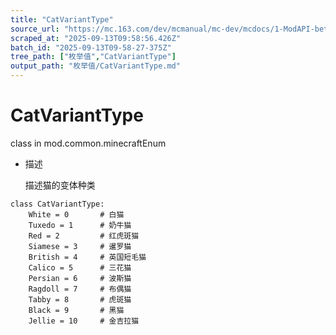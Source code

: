 ```yaml
---
title: "CatVariantType"
source_url: "https://mc.163.com/dev/mcmanual/mc-dev/mcdocs/1-ModAPI-beta/%E6%9E%9A%E4%B8%BE%E5%80%BC/CatVariantType.html?catalog=1"
scraped_at: "2025-09-13T09:58:56.426Z"
batch_id: "2025-09-13T09-58-27-375Z"
tree_path: ["枚举值","CatVariantType"]
output_path: "枚举值/CatVariantType.md"
---
```


#  CatVariantType

class in mod.common.minecraftEnum

*   描述
    
    描述猫的变体种类
    

```
class CatVariantType:
	White = 0  		# 白猫
	Tuxedo = 1  	# 奶牛猫
	Red = 2  		# 红虎斑猫
	Siamese = 3  	# 暹罗猫
	British = 4 	# 英国短毛猫
	Calico = 5  	# 三花猫
	Persian = 6  	# 波斯猫
	Ragdoll = 7 	# 布偶猫
	Tabby = 8  		# 虎斑猫
	Black = 9  		# 黑猫
	Jellie = 10  	# 金吉拉猫


```